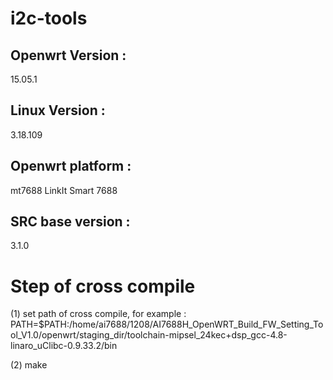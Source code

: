 # i2c-tools 

## Openwrt Version : 

15.05.1

## Linux Version : 

3.18.109

## Openwrt platform : 

mt7688 LinkIt Smart 7688

## SRC base version : 

3.1.0

# Step of cross compile

(1)
set path of cross compile, for example :
PATH=$PATH:/home/ai7688/1208/AI7688H_OpenWRT_Build_FW_Setting_Tool_V1.0/openwrt/staging_dir/toolchain-mipsel_24kec+dsp_gcc-4.8-linaro_uClibc-0.9.33.2/bin

(2)
make

